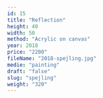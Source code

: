 ```yaml
---
id: 15
title: "Reflection"
height: 40
width: 50
method: "Acrylic on canvas"
year: 2018
price: "2200"
fileName: "2018-spejling.jpg"
medie: "painting"
draft: "false"
slug: "spejling"
weight: "320"
---
```

